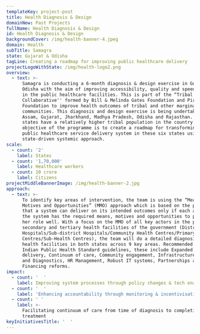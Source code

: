 ```yaml
---
templateKey: project-post
title: Health Diagnosis & Design
domainNew: Past Projects
fullName: Health Diagnosis & Design
id: Health Diagnosis & Design
backgroundCover: /img/health-banner-4.jpeg
domain: Health
subTitle: Samagra
state: Gujarat & Odisha
tagLine: Creating a roadmap for improving public healthcare delivery
projectLogoWithState: /img/health-logo2.png
overview:
  - text: >-
      Samagra is conducting a 6-month diagnosis & design exercise in Gujarat and
      Odisha with the aim of improving accessibility, quality and speed of care
      in the public healthcare facilities. This is part of the “Tribal Health
      Collaborative'' formed by Bill & Melinda Gates Foundation and Piramal
      Foundation to improve health outcomes of tribal and other marginalised
      communities. This diagnosis and design exercise is being undertaken in
      Assam, Gujarat, Jharkhand, Madhya Pradesh, Odisha and Rajasthan. These six
      states have a relatively higher tribal population in the country. The end
      objective of the programme is to create a roadmap for transforming the
      public healthcare service delivery system in these six states using a
      state-driven systemic approach.
scale:
  - count: '2'
    label: States
  - count: '1,70,000'
    label: Healthcare workers
  - count: 10 crore
    label: Citizens
projectMiddleBannerImage: /img/health-banner-2.jpg
approach:
  - text: >-
      To identify key areas of intervention, the team is using the “Means,
      Motives and Opportunities” (MMO) approach which is based on the philosophy
      that a system can deliver on its intended outcomes only if each actor in
      the system has the required means, motives and opportunities to perform
      her role well. With a focus on the MMO of all key actors in the primary,
      secondary and tertiary health facilities of the government (District
      Hospitals/Sub-district Hospitals/Community Health Centres/Primary Health
      Centres/Sub-Health Centres), the team will do a detailed diagnosis of the
      health facilities in both states across 9 key areas. Recommended in the
      Indian Public Health Standard guidelines, these include Expanded service
      delivery, Continuum of care, Community engagement, Infrastructure, Meds
      and Diagnostics, HR Management, Robust IT systems, Partnerships and
      Financing reforms.
impact:
  - count: '  '
    label: Improving system processes through policy changes & tech enablement
  - count: '  '
    label: 'Enhancing accountability through monitoring & incentivisation '
  - count: ' '
    label: >-
      Facilitating continuum of care from time of diagnosis to completion of
      treatment
keyInitiativesTitle: '  '
---
```


